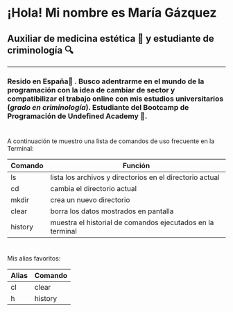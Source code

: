 
# ¡Hola! Mi nombre es María Gázquez
## Auxiliar de medicina estética 💅 y estudiante de criminología 🔍
***





### Resido en **España**📍 . Busco adentrarme en el mundo de la programación con la idea de cambiar de sector y compatibilizar el trabajo online con mis estudios universitarios (_grado en criminología_). **Estudiante** del Bootcamp de Programación de **Undefined Academy** 🏫.

#
#


 A continuación te muestro una lista de comandos de uso frecuente en la Terminal:


| Comando | Función |
|-------|-----|
| ls  | lista los archivos y directorios en el directorio actual |
| cd | cambia el directorio actual  |
| mkdir | crea un nuevo directorio  |
|clear | borra los datos mostrados en pantalla|
|history| muestra el historial de comandos ejecutados en la terminal |
#
#
#
 Mis alias favoritos:


| Alias | Comando |
|-------|--------|
| cl    | clear  |
| h     | history |
